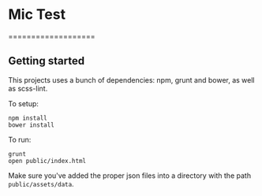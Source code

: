 #  Mic Test
===================

Getting started
----------------

This projects uses a bunch of dependencies: npm, grunt and bower, as well as scss-lint.

To setup:

    npm install
    bower install

To run:

    grunt
    open public/index.html

Make sure you've added the proper json files into a directory with the path `public/assets/data`.
